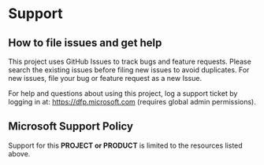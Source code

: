 # Support

## How to file issues and get help  

This project uses GitHub Issues to track bugs and feature requests. Please search the existing 
issues before filing new issues to avoid duplicates.  For new issues, file your bug or 
feature request as a new Issue.

For help and questions about using this project, log a support ticket by logging in at: https://dfp.microsoft.com (requires global admin permissions).

## Microsoft Support Policy  

Support for this **PROJECT or PRODUCT** is limited to the resources listed above.
